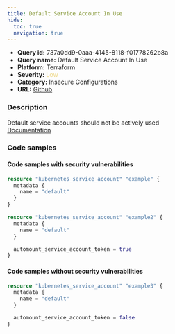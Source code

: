 ```yaml
---
title: Default Service Account In Use
hide:
  toc: true
  navigation: true
---
```


<style>
  .highlight .hll {
    background-color: #ff171742;
  }
  .md-content {
    max-width: 1100px;
    margin: 0 auto;
  }
</style>

-   **Query id:** 737a0dd9-0aaa-4145-8118-f01778262b8a
-   **Query name:** Default Service Account In Use
-   **Platform:** Terraform
-   **Severity:** <span style="color:#edd57e">Low</span>
-   **Category:** Insecure Configurations
-   **URL:** [Github](https://github.com/Checkmarx/kics/tree/master/assets/queries/terraform/kubernetes/default_service_account_in_use)

### Description
Default service accounts should not be actively used<br>
[Documentation](https://registry.terraform.io/providers/hashicorp/kubernetes/latest/docs/resources/service_account#automount_service_account_token)

### Code samples
#### Code samples with security vulnerabilities
```tf title="Positive test num. 1 - tf file" hl_lines="1 12"
resource "kubernetes_service_account" "example" {
  metadata {
    name = "default"
  }
}

resource "kubernetes_service_account" "example2" {
  metadata {
    name = "default"
  }

  automount_service_account_token = true
}

```


#### Code samples without security vulnerabilities
```tf title="Negative test num. 1 - tf file"
resource "kubernetes_service_account" "example3" {
  metadata {
    name = "default"
  }

  automount_service_account_token = false
}

```

